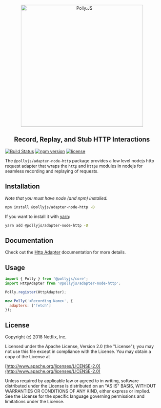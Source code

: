 <p align="center">
  <img alt="Polly.JS" width="400px" src="https://netflix.github.io/pollyjs/assets/images/wordmark-logo-alt.png" />
</p>
<h2 align="center">Record, Replay, and Stub HTTP Interactions</h2>

[![Build Status](https://travis-ci.org/Netflix/pollyjs.svg?branch=master)](https://travis-ci.org/Netflix/pollyjs)
[![npm version](https://badge.fury.io/js/%40pollyjs%2Fadapter-node-http.svg)](https://badge.fury.io/js/%40pollyjs%2Fadapter-node-http)
[![license](https://img.shields.io/github/license/Netflix/pollyjs.svg)](http://www.apache.org/licenses/LICENSE-2.0)

The `@pollyjs/adapter-node-http` package provides a low level nodejs http request adapter that wraps the `http` and `https` modules in nodejs for seamless recording and replaying of requests.

## Installation

_Note that you must have node (and npm) installed._

```bash
npm install @pollyjs/adapter-node-http -D
```

If you want to install it with [yarn](https://yarnpkg.com):

```bash
yarn add @pollyjs/adapter-node-http -D
```

## Documentation

Check out the [Http Adapter](https://netflix.github.io/pollyjs/#/adapters/http)
documentation for more details.

## Usage

```js
import { Polly } from '@pollyjs/core';
import HttpAdapter from '@pollyjs/adapter-node-http';

Polly.register(HttpAdapter);

new Polly('<Recording Name>', {
  adapters: ['fetch']
});
```

## License

Copyright (c) 2018 Netflix, Inc.

Licensed under the Apache License, Version 2.0 (the "License"); you may not use this file except in compliance with the License. You may obtain a copy of the License at

[http://www.apache.org/licenses/LICENSE-2.0](http://www.apache.org/licenses/LICENSE-2.0)

Unless required by applicable law or agreed to in writing, software distributed under the License is distributed on an "AS IS" BASIS, WITHOUT WARRANTIES OR CONDITIONS OF ANY KIND, either express or implied. See the License for the specific language governing permissions and limitations under the License.
